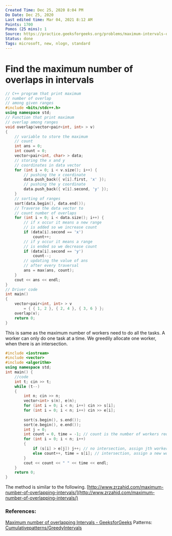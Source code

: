 ```yaml
---
Created Time: Dec 25, 2020 8:04 PM
Do Date: Dec 25, 2020
Last edited time: Mar 04, 2021 8:12 AM
Points: 1700
Pomos (25 mins): 1
Source: https://practice.geeksforgeeks.org/problems/maximum-intervals-overlap/0#
Status: done
Tags: microsoft, new, nlogn, standard
---
```


# Find the maximum number of overlaps in intervals

```cpp
// C++ program that print maximum
// number of overlap
// among given ranges
#include <bits/stdc++.h>
using namespace std;
// Function that print maximum
// overlap among ranges
void overlap(vector<pair<int, int> > v)
{
	// variable to store the maximum
	// count
	int ans = 0;
	int count = 0;
	vector<pair<int, char> > data;
	// storing the x and y
	// coordinates in data vector
	for (int i = 0; i < v.size(); i++) {
		// pushing the x coordinate
		data.push_back({ v[i].first, 'x' });
		// pushing the y coordinate
		data.push_back({ v[i].second, 'y' });
	}
	// sorting of ranges
	sort(data.begin(), data.end());
	// Traverse the data vector to
	// count number of overlaps
	for (int i = 0; i < data.size(); i++) {
		// if x occur it means a new range
		// is added so we increase count
		if (data[i].second == 'x')
			count++;
		// if y occur it means a range
		// is ended so we decrease count
		if (data[i].second == 'y')
			count--;
		// updating the value of ans
		// after every traversal
		ans = max(ans, count);
	}
	cout << ans << endl;
}
// Driver code
int main()
{
	vector<pair<int, int> > v
		= { { 1, 2 }, { 2, 4 }, { 3, 6 } };
	overlap(v);
	return 0;
}
```
This is same as the maximum number of workers need to do all the tasks. A worker can only do one task at a time. 
We greedily allocate one worker, when there is an intersection. 
```cpp
#include <iostream>
#include <vector>
#include <algorithm>
using namespace std;
int main() {
	//code
	int t; cin >> t;
	while (t--)
	{
	    int n; cin >> n;
	    vector<int> s(n), e(n); 
	    for (int i = 0; i < n; i++) cin >> s[i]; 
	    for (int i = 0; i < n; i++) cin >> e[i]; 
	    
	    sort(s.begin(), s.end());
	    sort(e.begin(), e.end());
	    int j = 0; 
	    int count = 0, time = -1; // count is the number of workers required
	    for (int i = 0; i < n; i++)
	    {
	        if (s[i] > e[j]) j++; // no intersection, assign jth worker to i
	        else count++, time = s[i]; // intersection, assign a new worker to i
	    }
	    cout << count << " " << time << endl;
	}
	return 0;
}
```
The method is similar to the following. 
[http://www.zrzahid.com/maximum-number-of-overlapping-intervals/](http://www.zrzahid.com/maximum-number-of-overlapping-intervals/)
### References:
[Maximum number of overlapping Intervals - GeeksforGeeks](https://www.geeksforgeeks.org/maximum-number-of-overlapping-intervals/)
Patterns: [Cumulative](Cumulative.md)[patterns/Greedy](patterns/Greedy.md)[Intervals](Intervals.md)